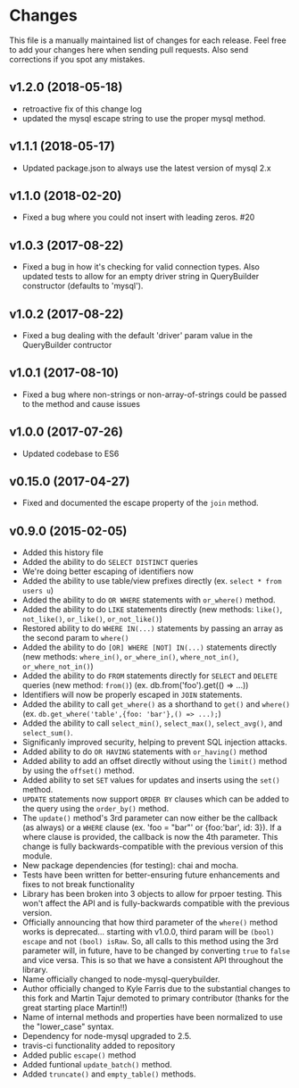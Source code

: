 # Changes

This file is a manually maintained list of changes for each release. Feel free
to add your changes here when sending pull requests. Also send corrections if
you spot any mistakes.

## v1.2.0 (2018-05-18)

* retroactive fix of this change log
* updated the mysql escape string to use the proper mysql method.

## v1.1.1 (2018-05-17)

* Updated package.json to always use the latest version of mysql 2.x

## v1.1.0 (2018-02-20)

* Fixed a bug where you could not insert with leading zeros. #20

## v1.0.3 (2017-08-22)

* Fixed a bug in how it's checking for valid connection types. Also updated tests to allow for an empty driver string in QueryBuilder constructor (defaults to 'mysql').

## v1.0.2 (2017-08-22)

* Fixed a bug dealing with the default 'driver' param value in the QueryBuilder contructor

## v1.0.1 (2017-08-10)

* Fixed a bug where non-strings or non-array-of-strings could be passed to the method and cause issues

## v1.0.0 (2017-07-26)

* Updated codebase to ES6

## v0.15.0 (2017-04-27)

* Fixed and documented the escape property of the `join` method.

## v0.9.0 (2015-02-05)

* Added this history file
* Added the ability to do `SELECT DISTINCT` queries
* We're doing better escaping of identifiers now
* Added the ability to use table/view prefixes directly (ex. `select * from users u`)
* Added the ability to do `OR WHERE` statements with `or_where()` method.
* Added the ability to do `LIKE` statements directly (new methods: `like()`, `not_like()`, `or_like()`, `or_not_like()`)
* Restored ability to do `WHERE IN(...)` statements by passing an array as the second param to `where()`
* Added the ability to do `[OR] WHERE [NOT] IN(...)` statements directly (new methods: `where_in()`, `or_where_in()`, `where_not_in()`, `or_where_not_in()`)
* Added the ability to do `FROM` statements directly for `SELECT` and `DELETE` queries (new method: `from()`) (ex. db.from('foo').get(() => ...))
* Identifiers will now be properly escaped in `JOIN` statements.
* Added the ability to call `get_where()` as a shorthand to `get()` and `where()` (ex. `db.get_where('table',{foo: 'bar'},() => ...);`)
* Added the ability to call `select_min()`, `select_max()`, `select_avg()`, and `select_sum()`.
* Significanly improved security, helping to prevent SQL injection attacks.
* Added ability to do `OR HAVING` statements with `or_having()` method
* Added ability to add an offset directly without using the `limit()` method by using the `offset()` method.
* Added ability to set `SET` values for updates and inserts using the `set()` method.
* `UPDATE` statements now support `ORDER BY` clauses which can be added to the query using the `order_by()` method.
* The `update()` method's 3rd parameter can now either be the callback (as always) or a `WHERE` clause (ex. 'foo = "bar"' or {foo:'bar', id: 3}). If a where clause is provided, the callback is now the 4th parameter. This change is fully backwards-compatible with the previous version of this module.
* New package dependencies (for testing): chai and mocha.
* Tests have been written for better-ensuring future enhancements and fixes to not break functionality
* Library has been broken into 3 objects to allow for prpoer testing. This won't affect the API and is fully-backwards compatible with the previous version.
* Officially announcing that how third parameter of the `where()` method works is deprecated... starting with v1.0.0, third param will be `(bool) escape` and not `(bool) isRaw`. So, all calls to this method using the 3rd parameter will, in future, have to be changed by converting `true` to `false` and vice versa. This is so that we have a consistent API throughout the library.
* Name officially changed to node-mysql-querybuilder.
* Author officially changed to Kyle Farris due to the substantial changes to this fork and Martin Tajur demoted to primary contributor (thanks for the great starting place Martin!!)
* Name of internal methods and properties have been normalized to use the "lower_case" syntax.
* Dependency for node-mysql upgraded to 2.5.
* travis-ci functionality added to repository
* Added public `escape()` method
* Added funtional `update_batch()` method.
* Added `truncate()` and `empty_table()` methods.
